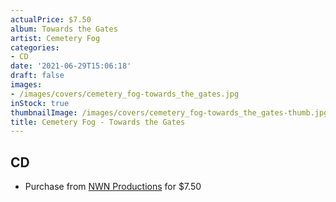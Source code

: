 ```yaml
---
actualPrice: $7.50
album: Towards the Gates
artist: Cemetery Fog
categories:
- CD
date: '2021-06-29T15:06:18'
draft: false
images:
- /images/covers/cemetery_fog-towards_the_gates.jpg
inStock: true
thumbnailImage: /images/covers/cemetery_fog-towards_the_gates-thumb.jpg
title: Cemetery Fog - Towards the Gates
---
```


## CD
* Purchase from [NWN Productions](http://shop.nwnprod.com/index.php?route=product/product&path=93&product_id=8431&sort=pd.name&order=ASC) for $7.50
